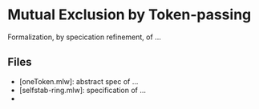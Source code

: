 # Mutual Exclusion by Token-passing

Formalization, by specication refinement, of ... 

## Files 

  * [oneToken.mlw]: abstract spec of ... 
  * [selfstab-ring.mlw]: specification of ... 
  * [selfstab-biarray-2states.mlw]: ...
